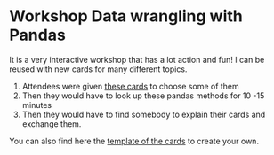 # Workshop Data wrangling with Pandas

It is a very interactive workshop that has a lot action and fun! I can be reused with new cards for many different topics.

1. Attendees were given [these cards](Pandas.odp) to choose some of them
2. Then they would have to look up these pandas methods for 10 -15 minutes
3. Then they would have to find somebody to explain their cards and exchange them.

You can also find here the [template of the cards](Templates.odp) to create your own.
